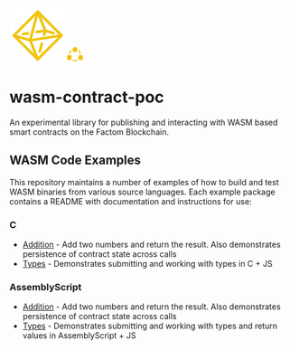 ![](assets/octahedron.png)![](assets/module.png)

# wasm-contract-poc

An experimental library for publishing and interacting with WASM based smart contracts on the Factom Blockchain.



## WASM Code Examples

This repository maintains a number of examples of how to build and test WASM binaries from various source languages. Each example package contains a README with documentation and instructions for use:

### C

- [Addition](examples/c/add) - Add two numbers and return the result. Also demonstrates persistence of  contract state across calls
- [Types](examples/c/types) - Demonstrates submitting and working with types in C + JS

### AssemblyScript

- [Addition](examples/assemblyscript/add) - Add two numbers and return the result. Also demonstrates persistence of  contract state across calls
- [Types](examples/assemblyscript/types) - Demonstrates submitting and working with types and return values in AssemblyScript + JS


